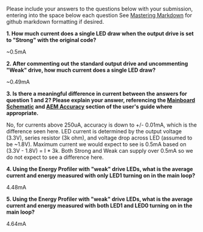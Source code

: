 Please include your answers to the questions below with your submission, entering into the space below each question
See [Mastering Markdown](https://guides.github.com/features/mastering-markdown/) for github markdown formatting if desired.

**1. How much current does a single LED draw when the output drive is set to "Strong" with the original code?**

~0.5mA

**2. After commenting out the standard output drive and uncommenting "Weak" drive, how much current does a single LED draw?**

~0.49mA

**3. Is there a meaningful difference in current between the answers for question 1 and 2? Please explain your answer, 
referencing the [Mainboard Schematic](https://www.silabs.com/documents/public/schematic-files/WSTK-Main-BRD4001A-A01-schematic.pdf) and [AEM Accuracy](https://www.silabs.com/documents/login/user-guides/ug279-brd4104a-user-guide.pdf) section of the user's guide where appropriate.**

No, for currents above 250uA, accuracy is down to +/- 0.01mA, which is the difference seen here.  LED current is determined by the output voltage (3.3V), series resistor (3k ohm), and voltage drop across LED (assumed to be ~1.8V).  Maximum current we would expect to see is 0.5mA based on (3.3V - 1.8V) = I * 3k.  Both Strong and Weak can supply over 0.5mA so we do not expect to see a difference here.

**4. Using the Energy Profiler with "weak" drive LEDs, what is the average current and energy measured with only LED1 turning on in the main loop?**

4.48mA

**5. Using the Energy Profiler with "weak" drive LEDs, what is the average current and energy measured with both LED1 and LED0 turning on in the main loop?**

4.64mA
